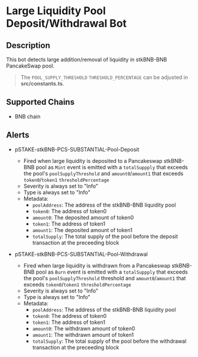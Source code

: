# Large Liquidity Pool Deposit/Withdrawal Bot

## Description

This bot detects large addition/removal of liquidity in stkBNB-BNB PancakeSwap pool. 
> The `POOL_SUPPLY_THRESHOLD` `THRESHOLD_PERCENTAGE` can be adjusted in **src/constants.ts**.


## Supported Chains

- BNB chain 

## Alerts

- pSTAKE-stkBNB-PCS-SUBSTANTIAL-Pool-Deposit
  - Fired when large liquidity is deposited to a Pancakeswap stkBNB-BNB pool as `Mint` event is emitted with a `totalSuppply` that exceeds the pool's `poolSupplyThreshold` and `amount0`/`amount1` that exceeds `token0`/`token1` `thresholdPercentage`
  - Severity is always set to "Info"
  - Type is always set to "Info"
  - Metadata:
    - `poolAddress`: The address of the stkBNB-BNB liquidity pool 
    - `token0`: The address of token0
    - `amount0`: The deposited amount of token0
    - `token1`: The address of token1
    - `amount1`: The deposited amount of token1
    - `totalSupply`: The total supply of the pool before the deposit transaction at the preceeding block


- pSTAKE-stkBNB-PCS-SUBSTANTIAL-Pool-Withdrawal
  - Fired when large liquidity is withdrawn from a Pancakeswap stkBNB-BNB pool as `Burn` event is emitted with a `totalSuppply` that exceeds the pool's `poolSupplyThreshold` threshold and `amount0`/`amount1` that exceeds `token0`/`token1` `thresholdPercentage`
  - Severity is always set to "Info"
  - Type is always set to "Info"
  - Metadata:
    - `poolAddress`: The address of the stkBNB-BNB liquidity pool 
    - `token0`: The address of token0
    - `token1`: The address of token1
    - `amount0`: The withdrawn amount of token0
    - `amount1`: The withdrawn amount of token1
    - `totalSupply`: The total supply of the pool before the withdrawal transaction at the preceeding block


